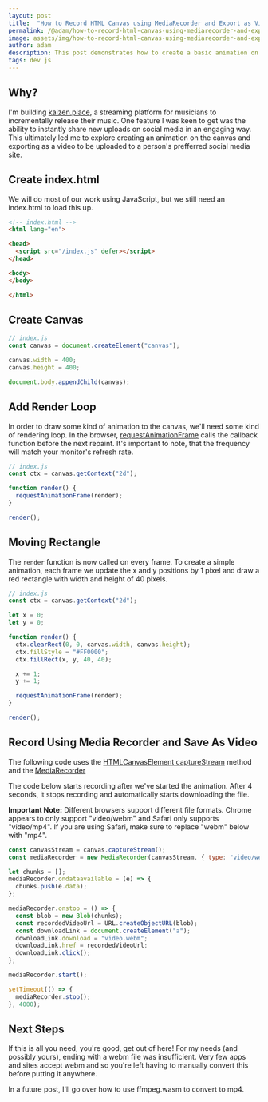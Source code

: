 ```yaml
---
layout: post
title:  "How to Record HTML Canvas using MediaRecorder and Export as Video"
permalink: /@adam/how-to-record-html-canvas-using-mediarecorder-and-export-as-video
image: assets/img/how-to-record-html-canvas-using-mediarecorder-and-export-as-video
author: adam
description: This post demonstrates how to create a basic animation on an HTML Canvas and export it to a video file
tags: dev js
---
```


## Why?

I'm building [kaizen.place](https://kaizen.place), a streaming platform for musicians to incrementally release their music. One feature I was keen to get was the ability to instantly share new uploads on social media in an engaging way.  This ultimately led me to explore creating an animation on the canvas and exporting as a video to be uploaded to a person's prefferred social media site.

## Create index.html

We will do most of our work using JavaScript, but we still need an index.html to load this up.

```html
<!-- index.html -->
<html lang="en">

<head>
  <script src="/index.js" defer></script>
</head>

<body>
</body>

</html>
```

## Create Canvas

```js
// index.js
const canvas = document.createElement("canvas");

canvas.width = 400;
canvas.height = 400;

document.body.appendChild(canvas);
```

## Add Render Loop

In order to draw some kind of animation to the canvas, we'll need some kind of rendering loop.  In the browser, [requestAnimationFrame](https://developer.mozilla.org/en-US/docs/Web/API/window/requestAnimationFrame) calls the callback function before the next repaint.  It's important to note, that the frequency will match your monitor's refresh rate.
 
```js
// index.js
const ctx = canvas.getContext("2d");

function render() {
  requestAnimationFrame(render);
}

render();
```

## Moving Rectangle

The `render` function is now called on every frame.  To create a simple animation, each frame we update the x and y positions by 1 pixel and draw a red rectangle with width and height of 40 pixels.

```js
// index.js
const ctx = canvas.getContext("2d");

let x = 0;
let y = 0;

function render() {
  ctx.clearRect(0, 0, canvas.width, canvas.height);
  ctx.fillStyle = "#FF0000";
  ctx.fillRect(x, y, 40, 40);

  x += 1;
  y += 1;

  requestAnimationFrame(render);
}

render();
```

## Record Using Media Recorder and Save As Video

The following code uses the [HTMLCanvasElement captureStream](https://developer.mozilla.org/en-US/docs/Web/API/HTMLCanvasElement/captureStream) method and the [MediaRecorder](https://developer.mozilla.org/en-US/docs/Web/API/MediaRecorder)

The code below starts recording after we've started the animation.  After 4 seconds, it stops recording and automatically starts downloading the file. 

**Important Note:** Different browsers support different file formats.  Chrome appears to only support "video/webm" and Safari only supports "video/mp4".  If you are using Safari, make sure to replace "webm" below with "mp4".

```js
const canvasStream = canvas.captureStream();
const mediaRecorder = new MediaRecorder(canvasStream, { type: "video/webm"});

let chunks = [];
mediaRecorder.ondataavailable = (e) => {
  chunks.push(e.data);
};

mediaRecorder.onstop = () => {
  const blob = new Blob(chunks);
  const recordedVideoUrl = URL.createObjectURL(blob);
  const downloadLink = document.createElement("a");
  downloadLink.download = "video.webm";
  downloadLink.href = recordedVideoUrl;
  downloadLink.click();
};

mediaRecorder.start();

setTimeout(() => {
  mediaRecorder.stop();
}, 4000);
```

## Next Steps

If this is all you need, you're good, get out of here! For my needs (and possibly yours), ending with a webm file was insufficient.  Very few apps and sites accept webm and so you're left having to manually convert this before putting it anywhere.  

In a future post, I'll go over how to use ffmpeg.wasm to convert to mp4.